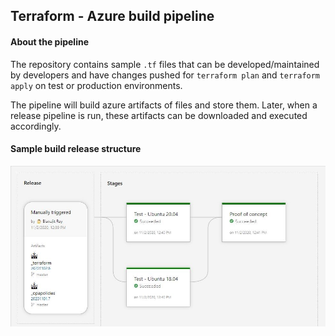 ## Terraform - Azure build pipeline 

#### About the pipeline
The repository contains sample `.tf` files that can be developed/maintained by developers and have changes pushed for `terraform plan` and `terraform apply` on test or production environments.

The pipeline will build azure artifacts of files and store them. Later, when a release pipeline is run, these artifacts can be downloaded and executed accordingly.

#### Sample build release structure

![Release pipeline image](docs/share.jpg)